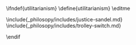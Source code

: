 \ifndef{utilitarianism}
\define{utilitarianism}
\editme

\include{_philosopy/includes/justice-sandel.md}
\include{_philosopy/includes/trolley-switch.md}

\endif
